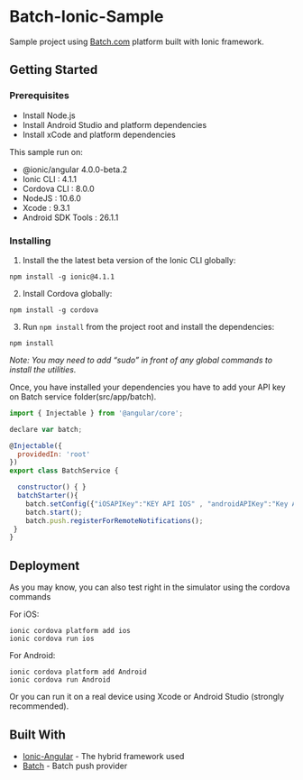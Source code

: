 
# Batch-Ionic-Sample

Sample project using  [Batch.com](https://batch.com/) platform built with Ionic framework. 

## Getting Started

### Prerequisites
-   Install Node.js 
-   Install Android Studio and platform dependencies
-   Install xCode and platform dependencies

This sample run on: 

- @ionic/angular 4.0.0-beta.2
- Ionic CLI : 4.1.1
- Cordova CLI : 8.0.0
- NodeJS : 10.6.0
- Xcode : 9.3.1
- Android SDK Tools : 26.1.1

### Installing

1. Install the the latest beta version of the Ionic CLI globally:
```
npm install -g ionic@4.1.1
```
2.  Install Cordova globally:
```
npm install -g cordova
```
3. Run `npm install` from the project root and install the dependencies:
```
npm install 
```


_Note: You may need to add “sudo” in front of any global commands to install the utilities._

Once, you have installed your dependencies you have to add your API key on Batch service folder(src/app/batch). 

```javascript
import { Injectable } from '@angular/core';

declare var batch;

@Injectable({
  providedIn: 'root'
})
export class BatchService {

  constructor() { }
  batchStarter(){
    batch.setConfig({"iOSAPIKey":"KEY API IOS" , "androidAPIKey":"Key API Android"});
    batch.start();
    batch.push.registerForRemoteNotifications();
 }
}

```

## Deployment
As you may know, you can also test right in the simulator using the cordova commands

For iOS:
```
ionic cordova platform add ios
ionic cordova run ios
```
For Android:
```
ionic cordova platform add Android
ionic cordova run Android
```

Or you can run it on a real device using Xcode or Android Studio (strongly recommended). 

## Built With

* [Ionic-Angular](https://ionicframework.com/) - The hybrid framework used
* [Batch](https://batch.com) - Batch push provider




